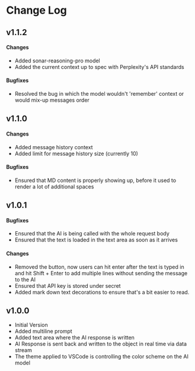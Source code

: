 # Change Log

## v1.1.2
#### Changes 
- Added sonar-reasoning-pro model
- Added the current context up to spec with Perplexity's API standards 
#### Bugfixes
- Resolved the bug in which the model wouldn't 'remember' context or would mix-up messages order 
## v1.1.0 
#### Changes
- Added message history context
- Added limit for message history size (currently 10)
#### Bugfixes
- Ensured that MD content is properly showing up, before it used to render a lot of additional spaces
## v1.0.1
#### Bugfixes 
- Ensured that the AI is being called with the whole request body
- Ensured that the text is loaded in the text area as soon as it arrives 
#### Changes 
- Removed the button, now users can hit enter after the text is typed in and hit Shift + Enter to add multiple lines without sending the message to the AI
- Ensured that API key is stored under secret
- Added mark down text decorations to ensure that's a bit easier to read. 
## v1.0.0
- Initial Version
- Added multiline prompt
- Added text area where the AI response is written 
- AI Response is sent back and written to the object in real time via data stream
- The theme applied to VSCode is controlling the color scheme on the AI model 
